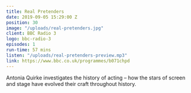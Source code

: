```yaml
---
title: Real Pretenders
date: 2019-09-05 15:29:00 Z
position: 30
image: "/uploads/real-pretenders.jpg"
client: BBC Radio 3
logo: bbc-radio-3
episodes: 1
run-time: 57 mins
listen: "/uploads/real-pretenders-preview.mp3"
link: https://www.bbc.co.uk/programmes/b071chpd
---
```


Antonia Quirke investigates the history of acting – how the stars of screen and stage have evolved their craft throughout history.